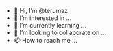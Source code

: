 - 👋 Hi, I’m @terumaz
- 👀 I’m interested in ...
- 🌱 I’m currently learning ...
- 💞️ I’m looking to collaborate on ...
- 📫 How to reach me ...

<!---
terumaz/terumaz is a ✨ special ✨ repository because its `README.md` (this file) appears on your GitHub profile.
You can click the Preview link to take a look at your changes.
--->

